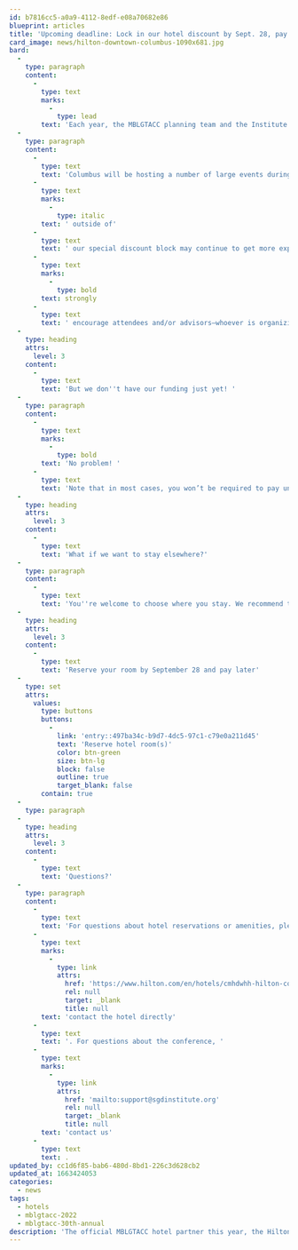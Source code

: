 ```yaml
---
id: b7816cc5-a0a9-4112-8edf-e08a70682e86
blueprint: articles
title: 'Upcoming deadline: Lock in our hotel discount by Sept. 28, pay later'
card_image: news/hilton-downtown-columbus-1090x681.jpg
bard:
  -
    type: paragraph
    content:
      -
        type: text
        marks:
          -
            type: lead
        text: 'Each year, the MBLGTACC planning team and the Institute negotiate the best possible  hotel rate for attendees because we know that lodging and transportation are important factors in budgeting to attend any conference. '
  -
    type: paragraph
    content:
      -
        type: text
        text: 'Columbus will be hosting a number of large events during conference weekend this year, and that means that rooms booked'
      -
        type: text
        marks:
          -
            type: italic
        text: ' outside of'
      -
        type: text
        text: ' our special discount block may continue to get more expensive as the conference nears. The official MBLGTACC hotel partner this year, the Hilton Columbus Downtown, is offering a group rate of $169/night, available through September 28, 2022. We '
      -
        type: text
        marks:
          -
            type: bold
        text: strongly
      -
        type: text
        text: ' encourage attendees and/or advisors—whoever is organizing your travel and lodging—to lock in that rate with a reservation as soon as possible.'
  -
    type: heading
    attrs:
      level: 3
    content:
      -
        type: text
        text: 'But we don''t have our funding just yet! '
  -
    type: paragraph
    content:
      -
        type: text
        marks:
          -
            type: bold
        text: 'No problem! '
      -
        type: text
        text: 'Note that in most cases, you won’t be required to pay until check-in and you can cancel your reservation up to 48 hours before your scheduled arrival. Reserving by September 28 locks in your rate, meaning it won''t increase between the time you reserve and when you arrive in Columbus.'
  -
    type: heading
    attrs:
      level: 3
    content:
      -
        type: text
        text: 'What if we want to stay elsewhere?'
  -
    type: paragraph
    content:
      -
        type: text
        text: 'You''re welcome to choose where you stay. We recommend the Hilton Downtown Columbus because the rate will be lower than other hotels and short-term rentals and also because of its direct connection via skywalk to the Greater Columbus Convention Center, where MBLGTACC will be held.'
  -
    type: heading
    attrs:
      level: 3
    content:
      -
        type: text
        text: 'Reserve your room by September 28 and pay later'
  -
    type: set
    attrs:
      values:
        type: buttons
        buttons:
          -
            link: 'entry::497ba34c-b9d7-4dc5-97c1-c79e0a211d45'
            text: 'Reserve hotel room(s)'
            color: btn-green
            size: btn-lg
            block: false
            outline: true
            target_blank: false
        contain: true
  -
    type: paragraph
  -
    type: heading
    attrs:
      level: 3
    content:
      -
        type: text
        text: 'Questions?'
  -
    type: paragraph
    content:
      -
        type: text
        text: 'For questions about hotel reservations or amenities, please '
      -
        type: text
        marks:
          -
            type: link
            attrs:
              href: 'https://www.hilton.com/en/hotels/cmhdwhh-hilton-columbus-downtown/'
              rel: null
              target: _blank
              title: null
        text: 'contact the hotel directly'
      -
        type: text
        text: '. For questions about the conference, '
      -
        type: text
        marks:
          -
            type: link
            attrs:
              href: 'mailto:support@sgdinstitute.org'
              rel: null
              target: _blank
              title: null
        text: 'contact us'
      -
        type: text
        text: .
updated_by: cc1d6f85-bab6-480d-8bd1-226c3d628cb2
updated_at: 1663424053
categories:
  - news
tags:
  - hotels
  - mblgtacc-2022
  - mblgtacc-30th-annual
description: 'The official MBLGTACC hotel partner this year, the Hilton Columbus Downtown, is offering a group rate of $169/night, available through September 28, 2022. We strongly encourage attendees and/or advisors—whoever is organizing your travel and lodging—to lock in that rate with a reservation as soon as possible.'
---
```

